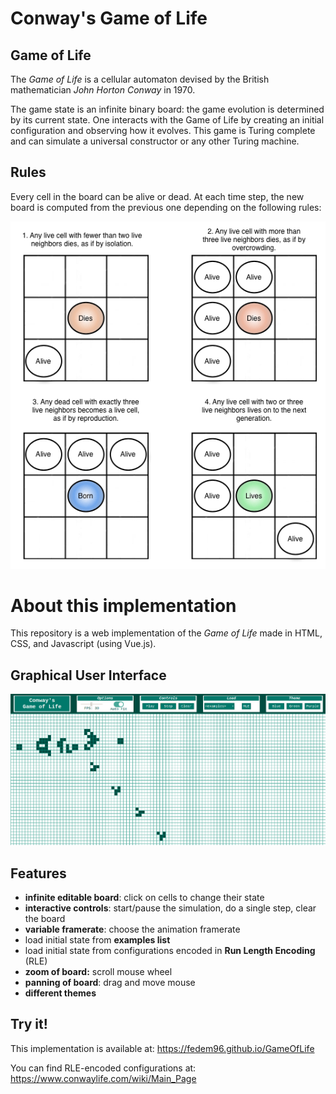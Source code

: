 # Conway's Game of Life

## Game of Life
The *Game of Life* is a cellular automaton devised by the British mathematician *John Horton Conway* in 1970.

The game state is an infinite binary board: the game evolution is determined by its current state. One interacts with the Game of Life by creating an initial configuration and observing how it evolves. This game is Turing complete and can simulate a universal constructor or any other Turing machine.


## Rules
Every cell in the board can be alive or dead. At each time step, the new board is computed from the previous one depending on the following rules:

![Rules of Game of Life](img/rules.png "Rules")


# About this implementation
This repository is a web implementation of the *Game of Life* made in HTML, CSS, and Javascript (using Vue.js).

## Graphical User Interface
![Graphical User Interface of this implementation of Game of Life](img/gui.png "Graphical User Interface")

## Features
* **infinite editable board**: click on cells to change their state
* **interactive controls**: start/pause the simulation, do a single step, clear the board
* **variable framerate**: choose the animation framerate
* load initial state from **examples list**
* load initial state from configurations encoded in **Run Length Encoding** (RLE)
* **zoom of board:** scroll mouse wheel
* **panning of board**: drag and move mouse
* **different themes**

## Try it!
This implementation is available at: https://fedem96.github.io/GameOfLife

You can find RLE-encoded configurations at: https://www.conwaylife.com/wiki/Main_Page
